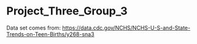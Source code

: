 # Project_Three_Group_3

Data set comes from: https://data.cdc.gov/NCHS/NCHS-U-S-and-State-Trends-on-Teen-Births/y268-sna3
